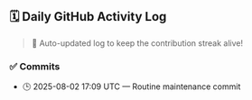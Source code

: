 ## 🗓️ Daily GitHub Activity Log

> 🤖 Auto-updated log to keep the contribution streak alive!

### ✅ Commits

- 🕒 2025-08-02 17:09 UTC — Routine maintenance commit

